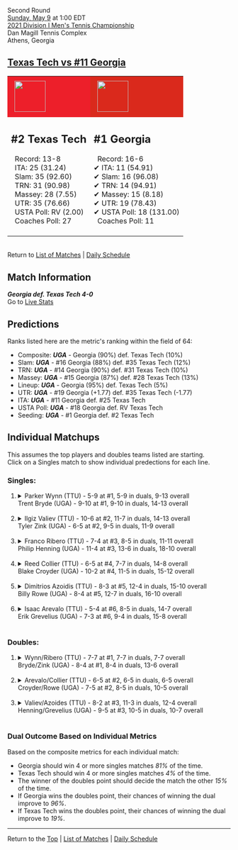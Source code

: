 Second Round[](#top)<a name="top"></a>  
[Sunday, May 9](../../schedule/05-09.md) at 1:00 EDT  
[2021 Division I Men's Tennis Championship](../index.md)  
Dan Magill Tennis Complex  
Athens, Georgia  
## [Texas Tech vs #11 Georgia](https://www.ncaa.com/game/5833412)  

<table><tr style="background-color: #d9d9d9 !important"><td style="background-color: #ED1F2A !important"><img src="https://www.ncaa.com/sites/default/files/images/logos/schools/t/texas-tech.70.png" width="70" height="70" style="padding: 8px;" /></td><td style="background-color: #DA291C !important"><img src="https://www.ncaa.com/sites/default/files/images/logos/schools/g/georgia.70.png" width="70" height="70" style="padding: 8px;" /></td></tr><tr>
<td>  

<h2>#2 Texas Tech</h2>  
&nbsp; Record: 13-8<br>  
&nbsp; ITA: 25 (31.24)<br>  
&nbsp; Slam: 35 (92.60)<br>  
&nbsp; TRN: 31 (90.98)<br>  
&nbsp; Massey: 28 (7.55)<br>  
&nbsp; UTR: 35 (76.66)<br>  
&nbsp; USTA Poll: RV (2.00)<br>  
&nbsp; Coaches Poll: 27<br>  
<br>  

</td>
<td>  

<h2>#1 Georgia</h2>  
&nbsp; Record: 16-6<br>  
&#10004; ITA: 11 (54.91)<br>  
&#10004; Slam: 16 (96.08)<br>  
&#10004; TRN: 14 (94.91)<br>  
&#10004; Massey: 15 (8.18)<br>  
&#10004; UTR: 19 (78.43)<br>  
&#10004; USTA Poll: 18 (131.00)<br>  
&nbsp; Coaches Poll: 11<br>  
<br>  

</td>
</tr></table>  


<br>Return to [List of Matches](../index.md) &#124; [Daily Schedule](../../schedule/05-09.md)

## Match Information  
***Georgia def. Texas Tech 4-0***  
Go to [Live Stats](https://georgiadogs.com/sports/2017/6/17/sports-m-tennis-spec-rel-vid-stream-html.aspx)  

## Predictions  

Ranks listed here are the metric's ranking within the field of 64:  
- Composite: ***UGA*** - Georgia (90%) def. Texas Tech (10%)  
- Slam: ***UGA*** - #16 Georgia (88%) def. #35 Texas Tech (12%)  
- TRN: ***UGA*** - #14 Georgia (90%) def. #31 Texas Tech (10%)  
- Massey: ***UGA*** - #15 Georgia (87%) def. #28 Texas Tech (13%)  
- Lineup: ***UGA*** - Georgia (95%) def. Texas Tech (5%)  
- UTR: ***UGA*** - #19 Georgia (+1.77) def. #35 Texas Tech (-1.77)  
- ITA: ***UGA*** - #11 Georgia def. #25 Texas Tech  
- USTA Poll: ***UGA*** - #18 Georgia def. RV Texas Tech  
- Seeding: ***UGA*** - #1 Georgia def. #2 Texas Tech  

## Individual Matchups  
This assumes the top players and doubles teams listed are starting.  
Click on a Singles match to show individual predections for each line.  

### Singles:  

<ol>
<li><details>
<summary markdown="span">Parker Wynn (TTU) - 5-9 at #1, 5-9 in duals, 9-13 overall<br>Trent Bryde (UGA) - 9-10 at #1, 9-10 in duals, 14-13 overall</summary>
<h4>Predictions</h4><ul>
<li>Composite: <b><i>UGA</i></b> - Bryde (81%) def. Wynn (19%)</li>  
<li>Slam: <b><i>UGA</i></b> - Bryde (77%) def. Wynn (23%)</li>  
<li>TRN: <b><i>UGA</i></b> - Bryde (80%) def. Wynn (20%)</li>  
<li>Massey: <b><i>UGA</i></b> - Bryde (81%) def. Wynn (19%)</li>  
<li>UTR: <b><i>UGA</i></b> - Bryde (86%) def. Wynn (14%)</li>  
<li>ITA: <b><i>UGA</i></b> - Bryde (36.71) def. Wynn (1.67)</li>  
</ul>
</details>&nbsp;</li>
<li><details>
<summary markdown="span">Ilgiz Valiev (TTU) - 10-6 at #2, 11-7 in duals, 14-13 overall<br>Tyler Zink (UGA) - 6-5 at #2, 9-5 in duals, 11-9 overall</summary>
<h4>Predictions</h4><ul>
<li>Composite: <b><i>UGA</i></b> - Zink (69%) def. Valiev (31%)</li>  
<li>Slam: <b><i>UGA</i></b> - Zink (74%) def. Valiev (26%)</li>  
<li>TRN: <b><i>UGA</i></b> - Zink (74%) def. Valiev (26%)</li>  
<li>Massey: <b><i>UGA</i></b> - Zink (68%) def. Valiev (32%)</li>  
<li>UTR: <b><i>UGA</i></b> - Zink (60%) def. Valiev (40%)</li>  
<li>ITA: <b><i>UGA</i></b> - Zink (25.30) def. Valiev (1.70)</li>  
</ul>
</details>&nbsp;</li>
<li><details>
<summary markdown="span">Franco Ribero (TTU) - 7-4 at #3, 8-5 in duals, 11-11 overall<br>Philip Henning (UGA) - 11-4 at #3, 13-6 in duals, 18-10 overall</summary>
<h4>Predictions</h4><ul>
<li>Composite: <b><i>UGA</i></b> - Henning (88%) def. Ribero (12%)</li>  
<li>Slam: <b><i>UGA</i></b> - Henning (86%) def. Ribero (14%)</li>  
<li>TRN: <b><i>UGA</i></b> - Henning (91%) def. Ribero (9%)</li>  
<li>Massey: <b><i>UGA</i></b> - Henning (87%) def. Ribero (13%)</li>  
<li>UTR: <b><i>UGA</i></b> - Henning (89%) def. Ribero (11%)</li>  
<li>ITA: <b><i>UGA</i></b> - Henning (31.73) def. Ribero (1.57)</li>  
</ul>
</details>&nbsp;</li>
<li><details>
<summary markdown="span">Reed Collier (TTU) - 6-5 at #4, 7-7 in duals, 14-8 overall<br>Blake Croyder (UGA) - 10-2 at #4, 11-5 in duals, 15-12 overall</summary>
<h4>Predictions</h4><ul>
<li>Composite: <b><i>UGA</i></b> - Croyder (70%) def. Collier (30%)</li>  
<li>Slam: <b><i>UGA</i></b> - Croyder (63%) def. Collier (37%)</li>  
<li>TRN: <b><i>UGA</i></b> - Croyder (71%) def. Collier (29%)</li>  
<li>Massey: <b><i>UGA</i></b> - Croyder (67%) def. Collier (33%)</li>  
<li>UTR: <b><i>UGA</i></b> - Croyder (78%) def. Collier (22%)</li>  
<li>ITA: <b><i>UGA</i></b> - Croyder (4.08) def. Collier (1.70)</li>  
</ul>
</details>&nbsp;</li>
<li><details>
<summary markdown="span">Dimitrios Azoidis (TTU) - 8-3 at #5, 12-4 in duals, 15-10 overall<br>Billy Rowe (UGA) - 8-4 at #5, 12-7 in duals, 16-10 overall</summary>
<h4>Predictions</h4><ul>
<li>Composite: <b><i>UGA</i></b> - Rowe (57%) def. Azoidis (43%)</li>  
<li>Slam: <b><i>UGA</i></b> - Rowe (61%) def. Azoidis (39%)</li>  
<li>TRN: <b><i>UGA</i></b> - Rowe (71%) def. Azoidis (29%)</li>  
<li>Massey: <b><i>UGA</i></b> - Rowe (59%) def. Azoidis (41%)</li>  
<li>UTR: <b><i>TTU</i></b> - Azoidis (62%) def. Rowe (38%)</li>  
<li>ITA: <b><i>UGA</i></b> - Rowe (1.84) def. Azoidis (1.70)</li>  
</ul>
</details>&nbsp;</li>
<li><details>
<summary markdown="span">Isaac Arevalo (TTU) - 5-4 at #6, 8-5 in duals, 14-7 overall<br>Erik Grevelius (UGA) - 7-3 at #6, 9-4 in duals, 15-8 overall</summary>
<h4>Predictions</h4><ul>
<li>Composite: <b><i>UGA</i></b> - Grevelius (72%) def. Arevalo (28%)</li>  
<li>Slam: <b><i>UGA</i></b> - Grevelius (67%) def. Arevalo (33%)</li>  
<li>TRN: <b><i>UGA</i></b> - Grevelius (74%) def. Arevalo (26%)</li>  
<li>Massey: <b><i>UGA</i></b> - Grevelius (71%) def. Arevalo (29%)</li>  
<li>UTR: <b><i>UGA</i></b> - Grevelius (76%) def. Arevalo (24%)</li>  
<li>ITA: <b><i>UGA</i></b> - Grevelius (2.48) def. Arevalo (1.77)</li>  
</ul>
</details>&nbsp;</li>
</ol>

### Doubles:  

<ol>
<li><details>
<summary markdown="span">Wynn/Ribero (TTU) - 7-7 at #1, 7-7 in duals, 7-7 overall<br>Bryde/Zink (UGA) - 8-4 at #1, 8-4 in duals, 13-6 overall</summary>
<br>Sorry, we don't have any metrics for this match
</details>&nbsp;</li>
<li><details>
<summary markdown="span">Arevalo/Collier (TTU) - 6-5 at #2, 6-5 in duals, 6-5 overall<br>Croyder/Rowe (UGA) - 7-5 at #2, 8-5 in duals, 10-5 overall</summary>
<br>Sorry, we don't have any metrics for this match
</details>&nbsp;</li>
<li><details>
<summary markdown="span">Valiev/Azoides (TTU) - 8-2 at #3, 11-3 in duals, 12-4 overall<br>Henning/Grevelius (UGA) - 9-5 at #3, 10-5 in duals, 10-7 overall</summary>
<br>Sorry, we don't have any metrics for this match
</details>&nbsp;</li>
</ol>

### Dual Outcome Based on Individual Metrics  
  
Based on the composite metrics for each individual match:  
- Georgia should win 4 or more singles matches *81%* of the time.  
- Texas Tech should win 4 or more singles matches *4%* of the time.  
- The winner of the doubles point should decide the match the other *15%* of the time.  
- If Georgia wins the doubles point, their chances of winning the dual improve to *96%*.  
- If Texas Tech wins the doubles point, their chances of winning the dual improve to *19%*.  
  
------

Return to the [Top](#top) &#124; [List of Matches](../index.md) &#124; [Daily Schedule](../../schedule/05-09.md)  

